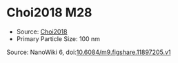 <a name="material" />

# Choi2018 M28
<script type="application/ld+json">
  {
    "@context": "https://schema.org/",
    "@type": "ChemicalSubstance",
    "@id": "https://egonw.github.io/nanowiki/nanowiki539.html#material",
    "http://purl.org/dc/terms/conformsTo":
      {
        "@type": "CreativeWork",
        "@id": "https://bioschemas.org/profiles/ChemicalSubstance/0.4-RELEASE/"
      },
    "identfier": "539",
    "name": "Choi2018 M28",
    "url": "https://egonw.github.io/nanowiki/nanowiki539.html#material",
    "sameAs": "http://127.0.0.1/mediawiki/index.php/Special:URIResolver/Choi2018_M28"
  }
</script>


* Source: [Choi2018](articleChoi2018.md)
* Primary Particle Size: 100 nm


Source: NanoWiki 6, doi:[10.6084/m9.figshare.11897205.v1](https://doi.org/10.6084/m9.figshare.11897205.v1)

